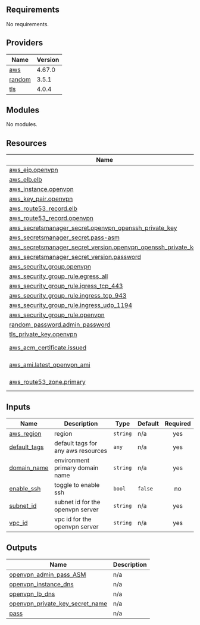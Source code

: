 <!-- BEGIN_TF_DOCS -->
## Requirements

No requirements.

## Providers

| Name | Version |
|------|---------|
| <a name="provider_aws"></a> [aws](#provider\_aws) | 4.67.0 |
| <a name="provider_random"></a> [random](#provider\_random) | 3.5.1 |
| <a name="provider_tls"></a> [tls](#provider\_tls) | 4.0.4 |

## Modules

No modules.

## Resources

| Name | Type |
|------|------|
| [aws_eip.openvpn](https://registry.terraform.io/providers/hashicorp/aws/latest/docs/resources/eip) | resource |
| [aws_elb.elb](https://registry.terraform.io/providers/hashicorp/aws/latest/docs/resources/elb) | resource |
| [aws_instance.openvpn](https://registry.terraform.io/providers/hashicorp/aws/latest/docs/resources/instance) | resource |
| [aws_key_pair.openvpn](https://registry.terraform.io/providers/hashicorp/aws/latest/docs/resources/key_pair) | resource |
| [aws_route53_record.elb](https://registry.terraform.io/providers/hashicorp/aws/latest/docs/resources/route53_record) | resource |
| [aws_route53_record.openvpn](https://registry.terraform.io/providers/hashicorp/aws/latest/docs/resources/route53_record) | resource |
| [aws_secretsmanager_secret.openvpn_openssh_private_key](https://registry.terraform.io/providers/hashicorp/aws/latest/docs/resources/secretsmanager_secret) | resource |
| [aws_secretsmanager_secret.pass-asm](https://registry.terraform.io/providers/hashicorp/aws/latest/docs/resources/secretsmanager_secret) | resource |
| [aws_secretsmanager_secret_version.openvpn_openssh_private_key](https://registry.terraform.io/providers/hashicorp/aws/latest/docs/resources/secretsmanager_secret_version) | resource |
| [aws_secretsmanager_secret_version.password](https://registry.terraform.io/providers/hashicorp/aws/latest/docs/resources/secretsmanager_secret_version) | resource |
| [aws_security_group.openvpn](https://registry.terraform.io/providers/hashicorp/aws/latest/docs/resources/security_group) | resource |
| [aws_security_group_rule.egress_all](https://registry.terraform.io/providers/hashicorp/aws/latest/docs/resources/security_group_rule) | resource |
| [aws_security_group_rule.igress_tcp_443](https://registry.terraform.io/providers/hashicorp/aws/latest/docs/resources/security_group_rule) | resource |
| [aws_security_group_rule.ingress_tcp_943](https://registry.terraform.io/providers/hashicorp/aws/latest/docs/resources/security_group_rule) | resource |
| [aws_security_group_rule.ingress_udp_1194](https://registry.terraform.io/providers/hashicorp/aws/latest/docs/resources/security_group_rule) | resource |
| [aws_security_group_rule.openvpn](https://registry.terraform.io/providers/hashicorp/aws/latest/docs/resources/security_group_rule) | resource |
| [random_password.admin_password](https://registry.terraform.io/providers/hashicorp/random/latest/docs/resources/password) | resource |
| [tls_private_key.openvpn](https://registry.terraform.io/providers/hashicorp/tls/latest/docs/resources/private_key) | resource |
| [aws_acm_certificate.issued](https://registry.terraform.io/providers/hashicorp/aws/latest/docs/data-sources/acm_certificate) | data source |
| [aws_ami.latest_openvpn_ami](https://registry.terraform.io/providers/hashicorp/aws/latest/docs/data-sources/ami) | data source |
| [aws_route53_zone.primary](https://registry.terraform.io/providers/hashicorp/aws/latest/docs/data-sources/route53_zone) | data source |

## Inputs

| Name | Description | Type | Default | Required |
|------|-------------|------|---------|:--------:|
| <a name="input_aws_region"></a> [aws\_region](#input\_aws\_region) | region | `string` | n/a | yes |
| <a name="input_default_tags"></a> [default\_tags](#input\_default\_tags) | default tags for any aws resources | `any` | n/a | yes |
| <a name="input_domain_name"></a> [domain\_name](#input\_domain\_name) | environment primary domain name | `string` | n/a | yes |
| <a name="input_enable_ssh"></a> [enable\_ssh](#input\_enable\_ssh) | toggle to enable ssh | `bool` | `false` | no |
| <a name="input_subnet_id"></a> [subnet\_id](#input\_subnet\_id) | subnet id for the openvpn server | `string` | n/a | yes |
| <a name="input_vpc_id"></a> [vpc\_id](#input\_vpc\_id) | vpc id for the openvpn server | `string` | n/a | yes |

## Outputs

| Name | Description |
|------|-------------|
| <a name="output_openvpn_admin_pass_ASM"></a> [openvpn\_admin\_pass\_ASM](#output\_openvpn\_admin\_pass\_ASM) | n/a |
| <a name="output_openvpn_instance_dns"></a> [openvpn\_instance\_dns](#output\_openvpn\_instance\_dns) | n/a |
| <a name="output_openvpn_lb_dns"></a> [openvpn\_lb\_dns](#output\_openvpn\_lb\_dns) | n/a |
| <a name="output_openvpn_private_key_secret_name"></a> [openvpn\_private\_key\_secret\_name](#output\_openvpn\_private\_key\_secret\_name) | n/a |
| <a name="output_pass"></a> [pass](#output\_pass) | n/a |
<!-- END_TF_DOCS -->
